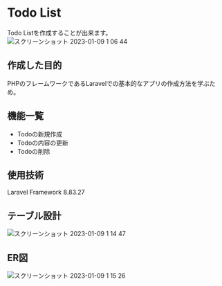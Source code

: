 # Todo List
Todo Listを作成することが出来ます。
![スクリーンショット 2023-01-09 1 06 44](https://user-images.githubusercontent.com/118032025/211266370-4da2c562-95d2-4dd7-acba-985d27b8913c.png)

## 作成した目的
PHPのフレームワークであるLaravelでの基本的なアプリの作成方法を学ぶため。

## 機能一覧
* Todoの新規作成
* Todoの内容の更新
* Todoの削除

## 使用技術
Laravel Framework 8.83.27

## テーブル設計
![スクリーンショット 2023-01-09 1 14 47](https://user-images.githubusercontent.com/118032025/211266473-cb445db0-87c9-4bd8-a228-d3beb661b2c5.png)


## ER図
![スクリーンショット 2023-01-09 1 15 26](https://user-images.githubusercontent.com/118032025/211266546-b5dcd1e6-fdbd-4601-932d-4631cb0f309a.png)